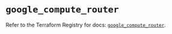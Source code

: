# `google_compute_router`

Refer to the Terraform Registry for docs: [`google_compute_router`](https://registry.terraform.io/providers/hashicorp/google/6.36.0/docs/resources/compute_router).

